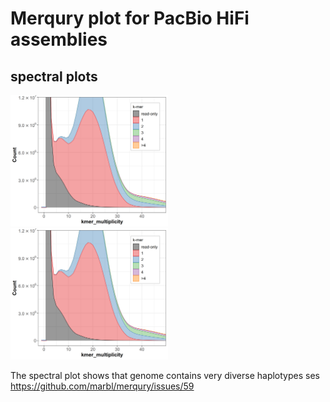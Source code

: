 # Merqury plot for PacBio HiFi assemblies 

## spectral plots


<img src="../docs/../assembly_and_qc/merqury.mazia_hifi.out.mazia_s33_adapt_discarded.spectra-cn.st.png" width="50%"> <img src="../docs/../assembly_and_qc/merqury.mazia_hifi.out.mazia_s33_adapt_discarded.spectra-cn.st.png" width="50%"> 


The spectral plot shows that genome contains very diverse haplotypes ses <https://github.com/marbl/merqury/issues/59>
